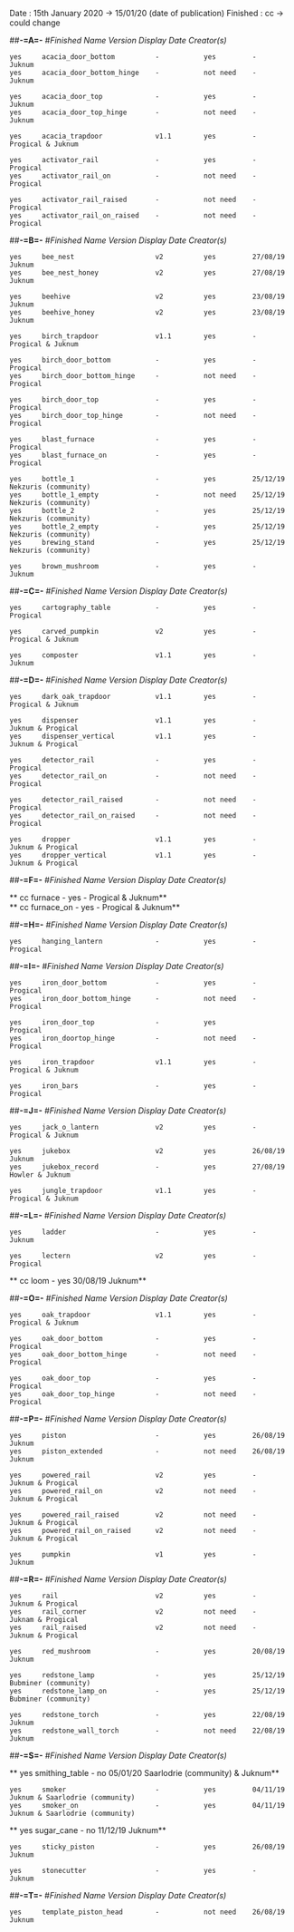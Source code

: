 
Date : 15th January 2020 -> 15/01/20 (date of publication)
Finished : cc -> could change

##**-=A=-**
#_Finished	Name						Version		Display		Date 		Creator(s)_

	yes		acacia_door_bottom			-			yes			-			Juknum
	yes		acacia_door_bottom_hinge	-			not need	-			Juknum

	yes		acacia_door_top				-			yes			-			Juknum
	yes		acacia_door_top_hinge		-			not need	-			Juknum

	yes		acacia_trapdoor				v1.1 		yes			-			Progical & Juknum

	yes		activator_rail				-			yes			-			Progical
	yes		activator_rail_on			-			not need	-			Progical

	yes		activator_rail_raised		-			not need	-			Progical
	yes		activator_rail_on_raised	-			not need	-			Progical

##**-=B=-**
#_Finished	Name						Version		Display		Date 		Creator(s)_

	yes 	bee_nest					v2			yes			27/08/19	Juknum
	yes 	bee_nest_honey				v2			yes			27/08/19	Juknum

	yes		beehive						v2			yes			23/08/19	Juknum
	yes		beehive_honey				v2			yes			23/08/19	Juknum

	yes		birch_trapdoor				v1.1 		yes			-			Progical & Juknum

	yes		birch_door_bottom			-			yes			-			Progical
	yes		birch_door_bottom_hinge		-			not need	-			Progical

	yes		birch_door_top				-			yes			-			Progical
	yes		birch_door_top_hinge		-			not need	-			Progical

	yes		blast_furnace				-			yes			-			Progical
	yes		blast_furnace_on			-			yes 		-			Progical

	yes		bottle_1					-			yes			25/12/19	Nekzuris (community)
	yes		bottle_1_empty				-			not need	25/12/19	Nekzuris (community)
	yes		bottle_2					-			yes			25/12/19	Nekzuris (community)
	yes		bottle_2_empty				-			yes			25/12/19	Nekzuris (community)
	yes		brewing_stand				-			yes			25/12/19	Nekzuris (community)

	yes		brown_mushroom				-			yes			-			Juknum

##**-=C=-**
#_Finished	Name						Version		Display		Date 		Creator(s)_

	yes		cartography_table			-			yes			-			Progical

	yes		carved_pumpkin				v2			yes			-			Progical & Juknum

	yes		composter					v1.1		yes			-			Juknum

##**-=D=-**
#_Finished	Name						Version		Display		Date 		Creator(s)_

	yes		dark_oak_trapdoor			v1.1		yes			-			Progical & Juknum

	yes		dispenser					v1.1		yes			-			Juknum & Progical
	yes		dispenser_vertical			v1.1		yes			-			Juknum & Progical

	yes		detector_rail				-			yes			-			Progical
	yes		detector_rail_on			-    		not need	-			Progical

	yes		detector_rail_raised		-	    	not need	-			Progical
	yes		detector_rail_on_raised		-           not need	-			Progical

	yes		dropper						v1.1		yes			-			Juknum & Progical
	yes		dropper_vertical			v1.1		yes			-			Juknum & Progical

##**-=F=-**
#_Finished	Name						Version		Display		Date 		Creator(s)_

**	cc		furnace						-			yes			-			Progical & Juknum**						
**	cc		furnace_on					-			yes			-			Progical & Juknum**						

##**-=H=-**
#_Finished	Name						Version		Display		Date 		Creator(s)_
	
	yes		hanging_lantern				-			yes			-			Progical

##**-=I=-**
#_Finished	Name						Version		Display		Date 		Creator(s)_

	yes		iron_door_bottom			-			yes			-			Progical
	yes		iron_door_bottom_hinge		-	    	not need	-			Progical

	yes		iron_door_top				-			yes						Progical
	yes		iron_doortop_hinge			-    		not need	-			Progical

	yes		iron_trapdoor				v1.1		yes			-			Progical & Juknum

	yes		iron_bars					-			yes			-			Progical

##**-=J=-**
#_Finished	Name						Version		Display		Date 		Creator(s)_

	yes		jack_o_lantern				v2			yes			-			Progical & Juknum

	yes		jukebox						v2			yes			26/08/19	Juknum
	yes		jukebox_record				-			yes			27/08/19	Howler & Juknum

	yes		jungle_trapdoor				v1.1		yes			-			Progical & Juknum

##**-=L=-**
#_Finished	Name						Version		Display		Date 		Creator(s)_

	yes		ladder						-			yes			-			Juknum
	
	yes		lectern						v2			yes			-			Progical

**	cc		loom						-			yes			30/08/19	Juknum**

##**-=O=-**
#_Finished	Name						Version		Display		Date 		Creator(s)_

	yes		oak_trapdoor				v1.1		yes			-			Progical & Juknum

	yes		oak_door_bottom				-			yes			-			Progical
	yes		oak_door_bottom_hinge		-           not need	-			Progical

	yes		oak_door_top				-			yes			-			Progical
	yes		oak_door_top_hinge			-   		not need	-			Progical

##**-=P=-**
#_Finished	Name						Version		Display		Date 		Creator(s)_

	yes		piston						-			yes			26/08/19	Juknum
	yes		piston_extended				-    		not need	26/08/19	Juknum

	yes		powered_rail				v2			yes			-			Juknum & Progical
	yes		powered_rail_on				v2	    	not need	-			Juknum & Progical

	yes		powered_rail_raised			v2          not need	-			Juknum & Progical
	yes		powered_rail_on_raised		v2	    	not need	-			Juknum & Progical

	yes		pumpkin						v1			yes			-			Juknum

##**-=R=-**
#_Finished	Name						Version		Display		Date 		Creator(s)_

	yes		rail						v2			yes			-			Juknum & Progical
	yes		rail_corner					v2	    	not need	-			Juknam & Progical
	yes		rail_raised					v2	    	not need	-			Juknum & Progical

	yes		red_mushroom				-			yes			20/08/19	Juknum

	yes		redstone_lamp				-			yes			25/12/19	Bubminer (community)
	yes		redstone_lamp_on			-			yes			25/12/19	Bubminer (community)

	yes		redstone_torch				-			yes			22/08/19	Juknum				
	yes		redstone_wall_torch			-    		not need	22/08/19	Juknum				

##**-=S=-**
#_Finished	Name						Version		Display		Date 		Creator(s)_

**	yes 	smithing_table				-			no			05/01/20	Saarlodrie (community) & Juknum**

	yes		smoker						-			yes			04/11/19	Juknum & Saarlodrie (community)	
	yes		smoker_on					-			yes			04/11/19	Juknum & Saarlodrie (community)

**	yes		sugar_cane					-			no			11/12/19	Juknum**

	yes		sticky_piston				-			yes			26/08/19	Juknum

	yes		stonecutter					-			yes			-			Juknum

##**-=T=-**
#_Finished	Name						Version		Display		Date 		Creator(s)_

	yes		template_piston_head		-	    	not need	26/08/19	Juknum

